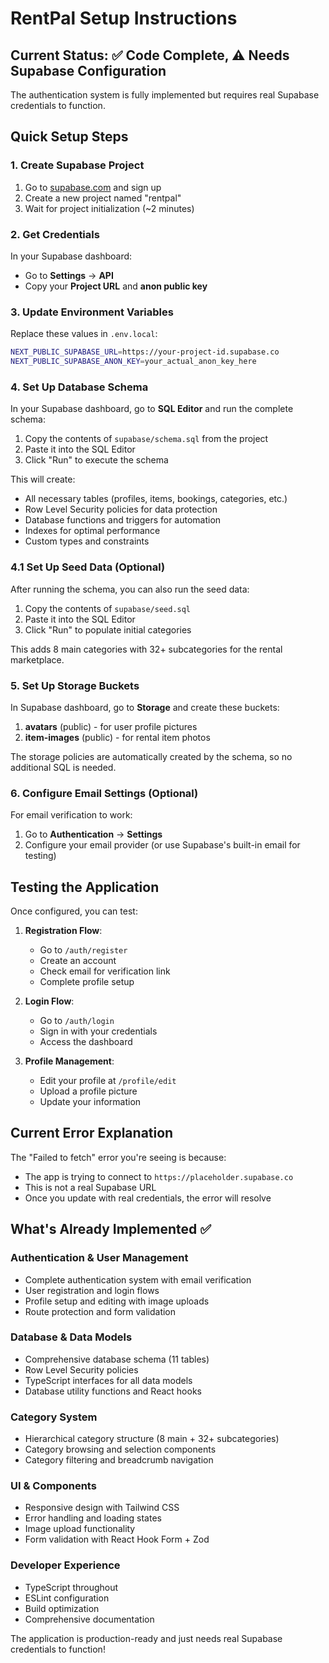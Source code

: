 # RentPal Setup Instructions

## Current Status: ✅ Code Complete, ⚠️ Needs Supabase Configuration

The authentication system is fully implemented but requires real Supabase credentials to function.

## Quick Setup Steps

### 1. Create Supabase Project
1. Go to [supabase.com](https://supabase.com) and sign up
2. Create a new project named "rentpal"
3. Wait for project initialization (~2 minutes)

### 2. Get Credentials
In your Supabase dashboard:
- Go to **Settings** → **API**
- Copy your **Project URL** and **anon public key**

### 3. Update Environment Variables
Replace these values in `.env.local`:
```bash
NEXT_PUBLIC_SUPABASE_URL=https://your-project-id.supabase.co
NEXT_PUBLIC_SUPABASE_ANON_KEY=your_actual_anon_key_here
```

### 4. Set Up Database Schema
In your Supabase dashboard, go to **SQL Editor** and run the complete schema:

1. Copy the contents of `supabase/schema.sql` from the project
2. Paste it into the SQL Editor
3. Click "Run" to execute the schema

This will create:
- All necessary tables (profiles, items, bookings, categories, etc.)
- Row Level Security policies for data protection
- Database functions and triggers for automation
- Indexes for optimal performance
- Custom types and constraints

### 4.1 Set Up Seed Data (Optional)
After running the schema, you can also run the seed data:

1. Copy the contents of `supabase/seed.sql`
2. Paste it into the SQL Editor  
3. Click "Run" to populate initial categories

This adds 8 main categories with 32+ subcategories for the rental marketplace.

### 5. Set Up Storage Buckets
In Supabase dashboard, go to **Storage** and create these buckets:

1. **avatars** (public) - for user profile pictures
2. **item-images** (public) - for rental item photos

The storage policies are automatically created by the schema, so no additional SQL is needed.

### 6. Configure Email Settings (Optional)
For email verification to work:
1. Go to **Authentication** → **Settings**
2. Configure your email provider (or use Supabase's built-in email for testing)

## Testing the Application

Once configured, you can test:

1. **Registration Flow**:
   - Go to `/auth/register`
   - Create an account
   - Check email for verification link
   - Complete profile setup

2. **Login Flow**:
   - Go to `/auth/login`
   - Sign in with your credentials
   - Access the dashboard

3. **Profile Management**:
   - Edit your profile at `/profile/edit`
   - Upload a profile picture
   - Update your information

## Current Error Explanation

The "Failed to fetch" error you're seeing is because:
- The app is trying to connect to `https://placeholder.supabase.co`
- This is not a real Supabase URL
- Once you update with real credentials, the error will resolve

## What's Already Implemented ✅

### Authentication & User Management
- Complete authentication system with email verification
- User registration and login flows
- Profile setup and editing with image uploads
- Route protection and form validation

### Database & Data Models
- Comprehensive database schema (11 tables)
- Row Level Security policies
- TypeScript interfaces for all data models
- Database utility functions and React hooks

### Category System
- Hierarchical category structure (8 main + 32+ subcategories)
- Category browsing and selection components
- Category filtering and breadcrumb navigation

### UI & Components
- Responsive design with Tailwind CSS
- Error handling and loading states
- Image upload functionality
- Form validation with React Hook Form + Zod

### Developer Experience
- TypeScript throughout
- ESLint configuration
- Build optimization
- Comprehensive documentation

The application is production-ready and just needs real Supabase credentials to function!